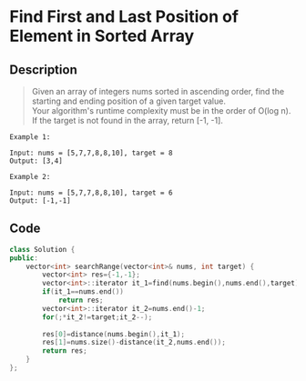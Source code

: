 #  Find First and Last Position of Element in Sorted Array
## Description
> Given an array of integers nums sorted in ascending order, find the starting and ending position of a given target value.  
> Your algorithm's runtime complexity must be in the order of O(log n).  
> If the target is not found in the array, return [-1, -1].  

```
Example 1:

Input: nums = [5,7,7,8,8,10], target = 8
Output: [3,4]
```
```
Example 2:

Input: nums = [5,7,7,8,8,10], target = 6
Output: [-1,-1]
```
## Code
```c++
class Solution {
public:
    vector<int> searchRange(vector<int>& nums, int target) {
        vector<int> res={-1,-1};
        vector<int>::iterator it_1=find(nums.begin(),nums.end(),target);
        if(it_1==nums.end())
            return res;
        vector<int>::iterator it_2=nums.end()-1;
        for(;*it_2!=target;it_2--);
        
        res[0]=distance(nums.begin(),it_1);
        res[1]=nums.size()-distance(it_2,nums.end());
        return res;
    }
};
```
